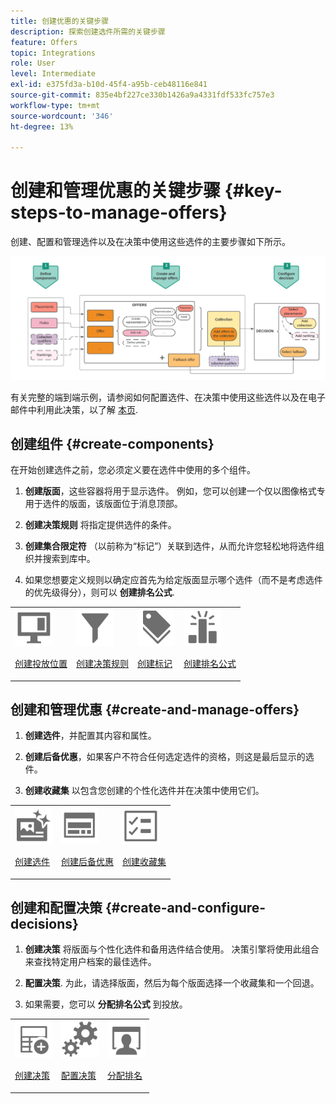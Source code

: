 ```yaml
---
title: 创建优惠的关键步骤
description: 探索创建选件所需的关键步骤
feature: Offers
topic: Integrations
role: User
level: Intermediate
exl-id: e375fd3a-b10d-45f4-a95b-ceb48116e841
source-git-commit: 835e4bf227ce330b1426a9a4331fdf533fc757e3
workflow-type: tm+mt
source-wordcount: '346'
ht-degree: 13%

---
```


# 创建和管理优惠的关键步骤 {#key-steps-to-manage-offers}

创建、配置和管理选件以及在决策中使用这些选件的主要步骤如下所示。

![](../assets/offer-create-manage-process.png)

有关完整的端到端示例，请参阅如何配置选件、在决策中使用这些选件以及在电子邮件中利用此决策，以了解 [本页](../offers-e2e.md).

## 创建组件 {#create-components}

在开始创建选件之前，您必须定义要在选件中使用的多个组件。

1. **创建版面**，这些容器将用于显示选件。 例如，您可以创建一个仅以图像格式专用于选件的版面，该版面位于消息顶部。

1. **创建决策规则** 将指定提供选件的条件。

1. **创建集合限定符** （以前称为“标记”）关联到选件，从而允许您轻松地将选件组织并搜索到库中。

1. 如果您想要定义规则以确定应首先为给定版面显示哪个选件（而不是考虑选件的优先级得分），则可以 **创建排名公式**.

<table>
<tr>
<td><img src="../../assets/do-not-localize/icon-placement.svg" width="60px"><p><a href="../offer-library/creating-placements.md">创建投放位置</a></p></td>
<td><img src="../../assets/do-not-localize/icon-rules.svg" width="60px"><p><a href="../offer-library/creating-decision-rules.md">创建决策规则</a></p></td>
<td><img src="../../assets/do-not-localize/icon-tags.svg" width="60px"><p><a href="../offer-library/creating-tags.md">创建标记</a></p></td>
<td><img src="../../assets/do-not-localize/icon-ranking.svg" width="60px"><p><a href="../ranking/create-ranking-formulas.md">创建排名公式</a></p></td>
</table>

## 创建和管理优惠 {#create-and-manage-offers}

1. **创建选件**，并配置其内容和属性。

1. **创建后备优惠**，如果客户不符合任何选定选件的资格，则这是最后显示的选件。

1. **创建收藏集** 以包含您创建的个性化选件并在决策中使用它们。

<table>
<tr>
<td><img src="../../assets/do-not-localize/icon-offer.svg" width="60px"><p><a href="../offer-library/creating-personalized-offers.md">创建选件</a></p></td>
<td><img src="../../assets/do-not-localize/icon-fallback.svg" width="60px"><p><a href="../offer-library/creating-fallback-offers.md">创建后备优惠</a></p></td>
<td><img src="../../assets/do-not-localize/icon-collection.svg" width="60px"><p><a href="../offer-library/creating-collections.md">创建收藏集</a></p></td></tr>
</table>

## 创建和配置决策 {#create-and-configure-decisions}

1. **创建决策** 将版面与个性化选件和备用选件结合使用。 决策引擎将使用此组合来查找特定用户档案的最佳选件。

1. **配置决策**. 为此，请选择版面，然后为每个版面选择一个收藏集和一个回退。

1. 如果需要，您可以 **分配排名公式** 到投放。

<table>
<tr>
<td><img src="../../assets/do-not-localize/icon-decision.svg" width="60px"><p><a href="../offer-activities/create-offer-activities.md">创建决策</a></p></td>
<td><img src="../../assets/do-not-localize/icon-configure-decision.svg" width="60px"><p><a href="../offer-activities/create-offer-activities.md#add-offers">配置决策</a></p></td>
<td><img src="../../assets/do-not-localize/icon-assign-ranking.svg" width="60px"><p><a href="../offer-activities/configure-offer-selection.md#assign-ranking-formula">分配排名</a></p></td>
</tr>
</table>
